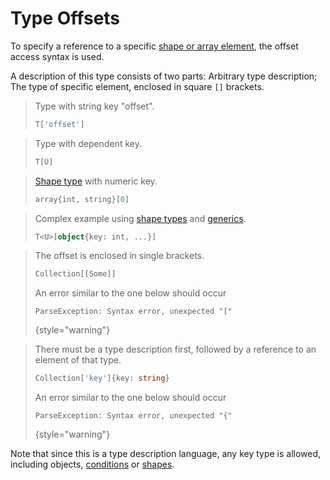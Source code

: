 # Type Offsets

<show-structure for="chapter" depth="2"/>
<secondary-label ref="tl1.4"/>

To specify a reference to a specific <a href="shape-types.md">shape or array element</a>, 
the offset access syntax is used.

A description of this type consists of two parts: Arbitrary type description; 
The type of specific element, enclosed in square `[]` brackets.

<tabs>
<tab title="Examples">

> Type with string key "offset".
> ```typescript
> T['offset']
> ```

> Type with dependent key.
> ```typescript
> T[U]
> ```

> <a href="shape-types.md">Shape type</a> with numeric key.
> ```typescript
> array{int, string}[0]
> ```

> Complex example using <a href="shape-types.md">shape types</a> 
> and <a href="generic-types.md">generics</a>.
> ```typescript
> T<U>[object{key: int, ...}]
> ```

</tab>
<tab title="Counterexamples">

> The offset is enclosed in single brackets.
> ```typescript
> Collection[[Some]]
> ```
>
> An error similar to the one below should occur
> ```
> ParseException: Syntax error, unexpected "["
> ```
> {style="warning"}

> There must be a type description first, followed 
> by a reference to an element of that type.
> ```typescript
> Collection['key']{key: string}
> ```
>
> An error similar to the one below should occur
> ```
> ParseException: Syntax error, unexpected "{"
> ```
> {style="warning"}

</tab>
</tabs>

<note>
Note that since this is a type description language, any key type is allowed, 
including objects, <a href="conditional-types.md">conditions</a> or 
<a href="shape-types.md">shapes</a>.
</note>
